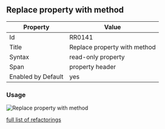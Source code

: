 ## Replace property with method

Property | Value
--- | ---
Id|RR0141
Title|Replace property with method
Syntax|read\-only property
Span|property header
Enabled by Default|yes

### Usage

![Replace property with method](../../images/refactorings/ReplacePropertyWithMethod.png)

[full list of refactorings](Refactorings.md)